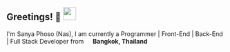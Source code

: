 ## Greetings! 👋 <img src="https://github.com/user-attachments/assets/f3660c3c-59d3-40dd-978a-0b2e7bfb3ece" width="30"/>

I'm Sanya Phoso (Nas), I am currently a Programmer | Front-End | Back-End | Full Stack Developer from <img src="https://www.flaticon.com/free-icon/world_16022754?related_id=16022754" width="13"/> <b>Bangkok, Thailand</b>

<!--
**sanyaphoso/sanyaphoso** is a ✨ _special_ ✨ repository because its `README.md` (this file) appears on your GitHub profile.

Here are some ideas to get you started:

- 🔭 I’m currently working on ...
- 🌱 I’m currently learning ...
- 👯 I’m looking to collaborate on ...
- 🤔 I’m looking for help with ...
- 💬 Ask me about ...
- 📫 How to reach me: ...
- 😄 Pronouns: ...
- ⚡ Fun fact: ...
-->
